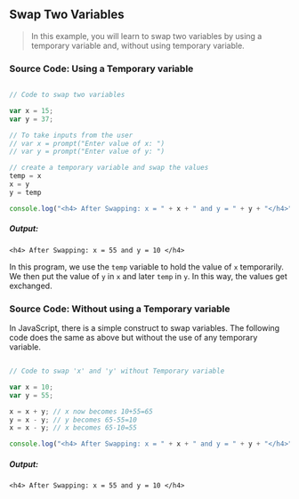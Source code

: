 ## Swap Two Variables

> In this example, you will learn to swap two variables by using a temporary variable and, without using temporary variable.

### Source Code: Using a Temporary variable

```javascript

// Code to swap two variables

var x = 15;
var y = 37;

// To take inputs from the user
// var x = prompt("Enter value of x: ")
// var y = prompt("Enter value of y: ")

// create a temporary variable and swap the values
temp = x
x = y
y = temp

console.log("<h4> After Swapping: x = " + x + " and y = " + y + "</h4>");

```
##### Output:
   
	<h4> After Swapping: x = 55 and y = 10 </h4>


In this program, we use the `temp` variable to hold the value of `x` temporarily. We then put the value of `y` in `x` and later `temp` in `y`. In this way, the values get exchanged.



### Source Code: Without using a Temporary variable

In JavaScript, there is a simple construct to swap variables. The following code does the same as above but without the use of any temporary variable.

```javascript

// Code to swap 'x' and 'y' without Temporary variable

var x = 10;
var y = 55;

x = x + y; // x now becomes 10+55=65
y = x - y; // y becomes 65-55=10
x = x - y; // x becomes 65-10=55

console.log("<h4> After Swapping: x = " + x + " and y = " + y + "</h4>");

```
##### Output:
   
	<h4> After Swapping: x = 55 and y = 10 </h4>

